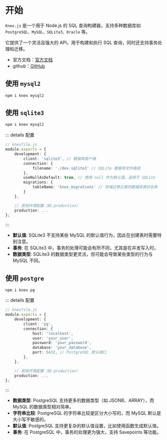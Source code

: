# 开始

`Knex.js` 是一个用于 Node.js 的 SQL 查询构建器，支持多种数据库如 `PostgreSQL、MySQL、SQLite3、Oracle` 等。

它提供了一个灵活且强大的 API，用于构建和执行 SQL 查询，同时还支持事务处理和迁移。

- 官方文档：[官方文档](https://www.knexjs.cn/guide/)
- github：[GitHub](https://github.com/knex/documentation)

## 使用 `mysql2`

```bash
npm i knex mysql2
```



## 使用 `sqlite3`

```bash
npm i knex mysql2
```

::: details 配置

```ts
// knexfile.js
module.exports = {
    development: {
        client: 'sqlite3', // 数据库客户端
        connection: {
            filename: './dev.sqlite3' // SQLite 数据库文件路径
        },
        useNullAsDefault: true, // 使用 null 作为默认值，适用于 SQLite
        migrations: {
            tableName: 'knex_migrations' // 存储迁移记录的数据库表的名称
        }
    },

    // 其他环境配置（如 production）
    production: ...
};
```

:::

- **默认值**: SQLite3 不支持某些 MySQL 的默认值行为，因此在创建表时需要特别注意。
- **事务**: 在 SQLite3 中，事务的处理可能会有所不同，尤其是在并发写入时。
- **数据类型**: SQLite3 的数据类型更灵活，但可能会导致某些类型的行为与 MySQL 不同。



## 使用 `postgre`

```
npm i knex pg
```

::: details 配置

```ts
// knexfile.js
module.exports = {
    development: {
        client: 'pg',
        connection: {
            host: 'localhost',
            user: 'your_user',
            password: 'your_password',
            database: 'your_database',
            port: 5432, // PostgreSQL 默认端口
        },
    },

    // 其他环境配置（如 production）
    production: ...
};
```

:::

- **数据类型**: PostgreSQL 支持更多的数据类型（如 JSONB、ARRAY），而 MySQL 的数据类型相对简单。
- **字符串比较**: PostgreSQL 的字符串比较是区分大小写的，而 MySQL 默认是大小写不敏感的。
- **默认值**: PostgreSQL 支持更复杂的默认值设置，比如使用函数生成默认值。
- **事务**: 在 PostgreSQL 中，事务的处理更为强大，支持 Savepoints 等功能。
